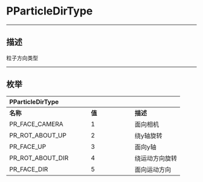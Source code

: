 # PParticleDirType

------------------------------------------------------------------------------------------
## 描述

粒子方向类型

------------------------------------------------------------------------------------------
## 枚举

|<div style="width:200px">PParticleDirType</div>|<div style="width:100px"></div>|<div style="width:100px"></div>|
|:---|:---|:---|
|**名称**|**值**|**描述**|
|PR_FACE_CAMERA|1|面向相机|
|PR_ROT_ABOUT_UP|2|绕y轴旋转|
|PR_FACE_UP|3|面向y轴|
|PR_ROT_ABOUT_DIR|4|绕运动方向旋转|
|PR_FACE_DIR|5|面向运动方向|
